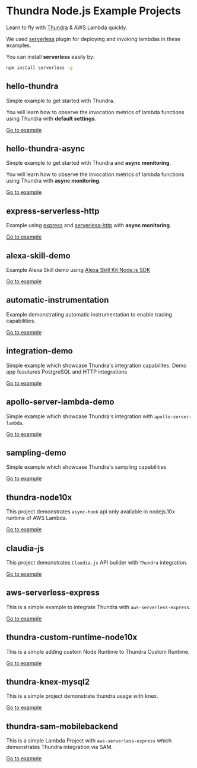 # Thundra Node.js Example Projects
Learn to fly with [Thundra](https://www.thundra.io/) & AWS Lambda quickly.

We used [serverless](https://serverless.com/) plugin for deploying and invoking lambdas in these examples.

You can install **serverless** easily by:
```bash
npm install serverless -g
```

## hello-thundra
Simple example to get started with Thundra.

You will learn how to observe the invocation metrics of lambda functions using Thundra with **default settings**.

[Go to example](./hello-thundra)

## hello-thundra-async
Simple example to get started with Thundra and **async monitoring**.

You will learn how to observe the invocation metrics of lambda functions using Thundra with **async monitoring**.

[Go to example](./hello-thundra-async)

## express-serverless-http

Example using [express](https://www.npmjs.com/package/express) and [serverless-http](https://www.npmjs.com/package/serverless-http) with **async monitoring**.

[Go to example](./express-serverless-http)

## alexa-skill-demo

Example Alexa Skill demo using [Alexa Skill Kit Node.js SDK](https://github.com/alexa/alexa-skills-kit-sdk-for-nodejs)

[Go to example](./alexa-skill-demo)

## automatic-instrumentation

Example demonstrating automatic instrumentation to enable tracing capabilities.

[Go to example](./automatic-instrumentation)

## integration-demo

Simple example which showcase Thundra's integration capabilites. Demo app feautures PostgreSQL and HTTP integrations

[Go to example](./integration-demo)

## apollo-server-lambda-demo

Simple example which showcase Thundra's integration with `apollo-server-lambda`.

[Go to example](./apollo-server-lambda)

## sampling-demo

Simple example which showcase Thundra's sampling capabilities

[Go to example](./sampling-demo)

## thundra-node10x

This project demonstrates `async-hook` api only avaliable in nodejs.10x runtime of AWS Lambda.

[Go to example](./thundra-node10x)

## claudia-js

This project demonstrates `Claudia.js` API builder with `Thundra` integration.

[Go to example](./claudia-js)

## aws-serverless-express

This is a simple example to integrate Thundra with `aws-serverless-express`.

[Go to example](./aws-serverless-express)

## thundra-custom-runtime-node10x

This is a simple adding custom Node Runtime to Thundra Custom Runtime.

[Go to example](./thundra-custom-runtime-node10x)

## thundra-knex-mysql2

This is a simple project demonstrate thundra usage with knex.

[Go to example](./thundra-knex-mysql2)

## thundra-sam-mobilebackend

This is a simple Lambda Project with `aws-serverless-express` which demonstrates Thundra integration via SAM.

[Go to example](./thundra-sam-mobilebackend)


